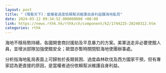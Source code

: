 ```yaml
---
layout: post
title: "《環看天下》：當權者過度依賴幫派維護自身利益釀海地亂局"
date: 2024-03-12 09:34:52.000000000 +08:00
link: https://news.rthk.hk/rthk/ch/component/k2/1744225-20240312.htm
categories: rthk
---
```


海地不穩局勢持續，各國開會商討援助及平息暴力的方案。美軍送走非必要使館人員，並增派部隊加強使館安全；歐盟亦暫時關閉駐海地使團辦事處。

分析指海地亂局表面上可歸咎於長期貧困、過度森林砍伐及西方國家干預，但有專家認為更直接的原因，是當權者過份依賴幫派維護自身利益。
